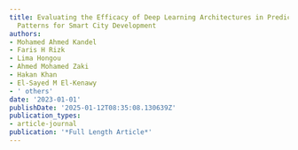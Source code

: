 ```yaml
---
title: Evaluating the Efficacy of Deep Learning Architectures in Predicting Traffic
  Patterns for Smart City Development
authors:
- Mohamed Ahmed Kandel
- Faris H Rizk
- Lima Hongou
- Ahmed Mohamed Zaki
- Hakan Khan
- El-Sayed M El-Kenawy
- ' others'
date: '2023-01-01'
publishDate: '2025-01-12T08:35:08.130639Z'
publication_types:
- article-journal
publication: '*Full Length Article*'
---
```

